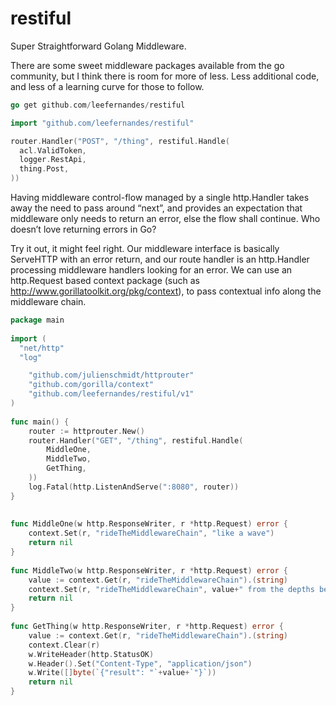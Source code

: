 # restiful
Super Straightforward Golang Middleware.  
  
There are some sweet middleware packages available from the go community, but I think there is room for more of less. Less additional code, and less of a learning curve for those to follow.

```go
go get github.com/leefernandes/restiful
```

```go
import "github.com/leefernandes/restiful"

router.Handler("POST", "/thing", restiful.Handle(
  acl.ValidToken,
  logger.RestApi,
  thing.Post,
))
```


Having middleware control-flow managed by a single http.Handler takes away the need to pass around “next”, and provides an expectation that middleware only needs to return an error, else the flow shall continue. Who doesn’t love returning errors in Go?  
  
Try it out, it might feel right. Our middleware interface is basically ServeHTTP with an error return, and our route handler is an http.Handler processing middleware handlers looking for an error. We can use an http.Request based context package (such as http://www.gorillatoolkit.org/pkg/context), to pass contextual info along the middleware chain.

```go
package main
 
import (
  "net/http"
  "log"

	"github.com/julienschmidt/httprouter"
	"github.com/gorilla/context"
	"github.com/leefernandes/restiful/v1"
)
 
func main() {
	router := httprouter.New()
	router.Handler("GET", "/thing", restiful.Handle(
		MiddleOne,
		MiddleTwo,
		GetThing,
	))
	log.Fatal(http.ListenAndServe(":8080", router))
}
 
 
func MiddleOne(w http.ResponseWriter, r *http.Request) error {
	context.Set(r, "rideTheMiddlewareChain", "like a wave")
	return nil
}
 
func MiddleTwo(w http.ResponseWriter, r *http.Request) error {
	value := context.Get(r, "rideTheMiddlewareChain").(string)
	context.Set(r, "rideTheMiddlewareChain", value+" from the depths below.")
	return nil
}
 
func GetThing(w http.ResponseWriter, r *http.Request) error {
	value := context.Get(r, "rideTheMiddlewareChain").(string)
	context.Clear(r)
	w.WriteHeader(http.StatusOK)
	w.Header().Set("Content-Type", "application/json")
	w.Write([]byte(`{"result": "`+value+`"}`))
	return nil
}
```

